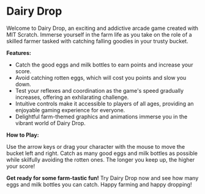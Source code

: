 # Dairy Drop

Welcome to Dairy Drop, an exciting and addictive arcade game created with MIT Scratch. Immerse yourself in the farm life as you take on the role of a skilled farmer tasked with catching falling goodies in your trusty bucket. 

**Features:** 

- Catch the good eggs and milk bottles to earn points and increase your score. 
- Avoid catching rotten eggs, which will cost you points and slow you down. 
- Test your reflexes and coordination as the game's speed gradually increases, offering an exhilarating challenge. 
- Intuitive controls make it accessible to players of all ages, providing an enjoyable gaming experience for everyone. 
- Delightful farm-themed graphics and animations immerse you in the vibrant world of Dairy Drop. 

**How to Play:** 

Use the arrow keys or drag your character with the mouse to move the bucket left and right. Catch as many good eggs and milk bottles as possible while skilfully avoiding the rotten ones. The longer you keep up, the higher your score! 

**Get ready for some farm-tastic fun!** Try Dairy Drop now and see how many eggs and milk bottles you can catch. Happy farming and happy dropping!  
